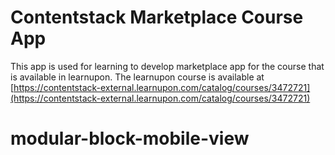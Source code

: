 # Contentstack Marketplace Course App

This app is used for learning to develop marketplace app for the course that is available in learnupon.
The learnupon course is available at [https://contentstack-external.learnupon.com/catalog/courses/3472721](https://contentstack-external.learnupon.com/catalog/courses/3472721)

# modular-block-mobile-view
